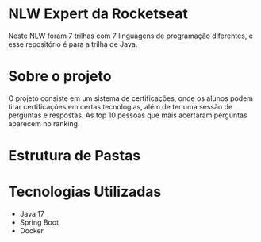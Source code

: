 # NLW Expert da Rocketseat

<p>Neste NLW foram 7 trilhas com 7 linguagens de programação diferentes, e esse repositório é para a trilha de Java.</p>

# Sobre o projeto

<p>O projeto consiste em um sistema de certificações, onde os alunos podem tirar certificações em certas tecnologias, além de ter uma sessão de perguntas e respostas. As top 10 pessoas que mais acertaram perguntas aparecem no ranking.</p>

# Estrutura de Pastas

# Tecnologias Utilizadas

<ul>
  <li>Java 17</li>
  <li>Spring Boot</li>
  <li>Docker</li>
</ul>
